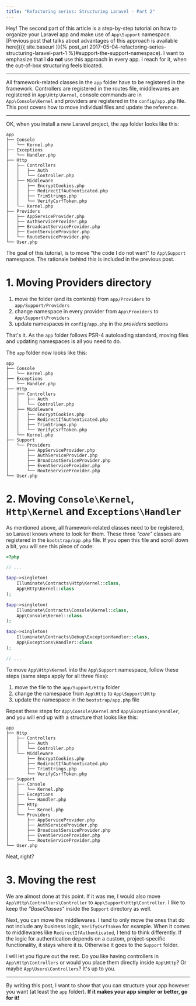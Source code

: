 ```yaml
---
title: "Refactoring series: Structuring Laravel - Part 2"
---
```


Hey! The second part of this article is a step-by-step tutorial on how to organize your Laravel app and make use of `App\Support` namespace. [Previous post that talks about advantages of this approach is available here]({{ site.baseurl }}{% post_url 2017-05-04-refactoring-series-structuring-laravel-part-1 %}#support-the-support-namespace). I want to emphasize that I **do not** use this approach in every app. I reach for it, when the out-of-box structuring feels bloated.

---

All framework-related classes in the `app` folder have to be registered in the framework. Controllers are registered in the routes file, middlewares are registered in `App\Http\Kernel`, console commands are in `App\Console\Kernel` and providers are registered in the `config/app.php` file. This post covers how to move individual files and update the reference.

---

OK, when you install a new Laravel project, the `app` folder looks like this:
```
app
├── Console
│   └── Kernel.php
├── Exceptions
│   └── Handler.php
├── Http
│   ├── Controllers
│   │   ├── Auth
│   │   └── Controller.php
│   ├── Middleware
│   │   ├── EncryptCookies.php
│   │   ├── RedirectIfAuthenticated.php
│   │   ├── TrimStrings.php
│   │   └── VerifyCsrfToken.php
│   └── Kernel.php
├── Providers
│   ├── AppServiceProvider.php
│   ├── AuthServiceProvider.php
│   ├── BroadcastServiceProvider.php
│   ├── EventServiceProvider.php
│   └── RouteServiceProvider.php
└── User.php
```

The goal of this tutorial, is to move "the code I do not want" to `App\Support` namespace. The rationale behind this is included in the previous post.

# 1. Moving Providers directory

1. move the folder (and its contents) from `app/Providers` to `app/Support/Providers`
1. change namespace in every provider from `App\Providers` to `App\Support\Providers`
1. update namespaces in `config/app.php` in the _providers_ sections

That's it. As the `app` folder follows PSR-4 autoloading standard, moving files and updating namespaces is all you need to do.

The `app` folder now looks like this:
```
app
├── Console
│   └── Kernel.php
├── Exceptions
│   └── Handler.php
├── Http
│   ├── Controllers
│   │   ├── Auth
│   │   └── Controller.php
│   ├── Middleware
│   │   ├── EncryptCookies.php
│   │   ├── RedirectIfAuthenticated.php
│   │   ├── TrimStrings.php
│   │   └── VerifyCsrfToken.php
│   └── Kernel.php
├── Support
│   └── Providers
│       ├── AppServiceProvider.php
│       ├── AuthServiceProvider.php
│       ├── BroadcastServiceProvider.php
│       ├── EventServiceProvider.php
│       └── RouteServiceProvider.php
└── User.php
```

# 2. Moving `Console\Kernel`, `Http\Kernel` and `Exceptions\Handler`

As mentioned above, all framework-related classes need to be registered, so Laravel knows where to look for them. These three _"core"_ classes are registered in the `bootstrap/app.php` file. If you open this file and scroll down a bit, you will see this piece of code:

```php
<?php

// ...

$app->singleton(
    Illuminate\Contracts\Http\Kernel::class,
    App\Http\Kernel::class
);

$app->singleton(
    Illuminate\Contracts\Console\Kernel::class,
    App\Console\Kernel::class
);

$app->singleton(
    Illuminate\Contracts\Debug\ExceptionHandler::class,
    App\Exceptions\Handler::class
);

// ...
```

To move `App\Http\Kernel` into the `App\Support` namespace, follow these steps (same steps apply for all three files):

1. move the file to the `app/Support/Http` folder
1. change the namespace from `App\Http` to `App\Support\Http`
1. update the namespace in the `bootstrap/app.php` file

Repeat these steps for `App\Console\Kernel` and `App\Exceptions\Handler`, and you will end up with a structure that looks like this:

```
app
├── Http
│   ├── Controllers
│   │   ├── Auth
│   │   └── Controller.php
│   └── Middleware
│       ├── EncryptCookies.php
│       ├── RedirectIfAuthenticated.php
│       ├── TrimStrings.php
│       └── VerifyCsrfToken.php
├── Support
│   ├── Console
│   │   └── Kernel.php
│   ├── Exceptions
│   │   └── Handler.php
│   ├── Http
│   │   └── Kernel.php
│   └── Providers
│       ├── AppServiceProvider.php
│       ├── AuthServiceProvider.php
│       ├── BroadcastServiceProvider.php
│       ├── EventServiceProvider.php
│       └── RouteServiceProvider.php
└── User.php
```

Neat, right?

# 3. Moving the rest

We are almost done at this point. If it was me, I would also move `App\Http\Controllers\Controller` to `App\Support\Http\Controller`. I like to keep the _"BaseClasses"_ inside the `Support` directory as well.

Next, you can move the middlewares. I tend to only move the ones that do not include any business logic, `VerifyCsrfToken` for example. When it comes to middlewares like `RedirectIfAuthenticated`, I tend to think differently. If the logic for authentication depends on a custom, project-specific functionality, it stays where it is. Otherwise it goes to the `Support` folder.

I will let you figure out the rest. Do you like having controllers in `App\Http\Controllers` or would you place them directly inside `App\Http`? Or maybe `App\Users\Controllers`? It's up to you.

---

By writing this post, I want to show that you can structure your app however you want (at least the `app` folder). **If it makes your app simpler or better, go for it!**
